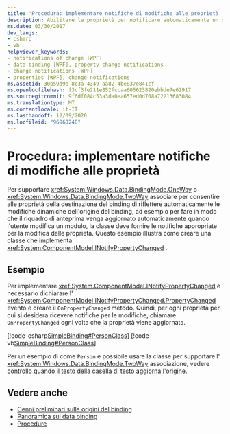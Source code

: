 ```yaml
---
title: 'Procedura: implementare notifiche di modifiche alle proprietà'
description: Abilitare le proprietà per notificare automaticamente un'origine di binding quando il valore della proprietà viene modificato in Windows Presentation Foundation (WPF).
ms.date: 03/30/2017
dev_langs:
- csharp
- vb
helpviewer_keywords:
- notifications of change [WPF]
- data binding [WPF], property change notifications
- change notifications [WPF]
- properties [WPF], change notifications
ms.assetid: 30b59d9e-8c3a-4349-aa82-4be837e841cf
ms.openlocfilehash: f3cf3fe211e852fccaa605623820ebbde7e62917
ms.sourcegitcommit: 9f6df084c53a3da0ea657ed0d708a72213683084
ms.translationtype: MT
ms.contentlocale: it-IT
ms.lasthandoff: 12/09/2020
ms.locfileid: "96968248"
---
```

# <a name="how-to-implement-property-change-notification"></a>Procedura: implementare notifiche di modifiche alle proprietà
Per supportare <xref:System.Windows.Data.BindingMode.OneWay> o <xref:System.Windows.Data.BindingMode.TwoWay> associare per consentire alle proprietà della destinazione del binding di riflettere automaticamente le modifiche dinamiche dell'origine del binding, ad esempio per fare in modo che il riquadro di anteprima venga aggiornato automaticamente quando l'utente modifica un modulo, la classe deve fornire le notifiche appropriate per la modifica delle proprietà. Questo esempio illustra come creare una classe che implementa <xref:System.ComponentModel.INotifyPropertyChanged> .  
  
## <a name="example"></a>Esempio  
 Per implementare <xref:System.ComponentModel.INotifyPropertyChanged> è necessario dichiarare l' <xref:System.ComponentModel.INotifyPropertyChanged.PropertyChanged> evento e creare il `OnPropertyChanged` metodo. Quindi, per ogni proprietà per cui si desidera ricevere notifiche per le modifiche, chiamare `OnPropertyChanged` ogni volta che la proprietà viene aggiornata.  
  
 [!code-csharp[SimpleBinding#PersonClass](~/samples/snippets/csharp/VS_Snippets_Wpf/SimpleBinding/CSharp/Person.cs#personclass)]
 [!code-vb[SimpleBinding#PersonClass](~/samples/snippets/visualbasic/VS_Snippets_Wpf/SimpleBinding/VisualBasic/Person.vb#personclass)]  
  
 Per un esempio di come `Person` è possibile usare la classe per supportare l' <xref:System.Windows.Data.BindingMode.TwoWay> associazione, vedere [controllo quando il testo della casella di testo aggiorna l'origine](how-to-control-when-the-textbox-text-updates-the-source.md).  
  
## <a name="see-also"></a>Vedere anche

- [Cenni preliminari sulle origini del binding](binding-sources-overview.md)
- [Panoramica sul data binding](/dotnet/desktop-wpf/data/data-binding-overview)
- [Procedure](data-binding-how-to-topics.md)
